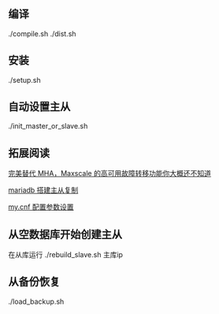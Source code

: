 ## 编译
./compile.sh
./dist.sh

## 安装
./setup.sh

## 自动设置主从
./init_master_or_slave.sh

## 拓展阅读

[完美替代 MHA，Maxscale 的高可用故障转移功能你大概还不知道](https://www.sohu.com/a/415708089_411876)

[mariadb 搭建主从复制](https://blog.51cto.com/u_13399333/5119603)

[my.cnf 配置参数设置](https://wanghenshui.github.io/MyRocks_zh_doc/%E5%9B%9B%E3%80%81%E6%80%A7%E8%83%BD%E8%B0%83%E4%BC%98/1.my.cnf%E9%85%8D%E7%BD%AE%E5%8F%82%E6%95%B0%E8%AE%BE%E7%BD%AE.html)

## 从空数据库开始创建主从

在从库运行 ./rebuild_slave.sh 主库ip

## 从备份恢复

./load_backup.sh
